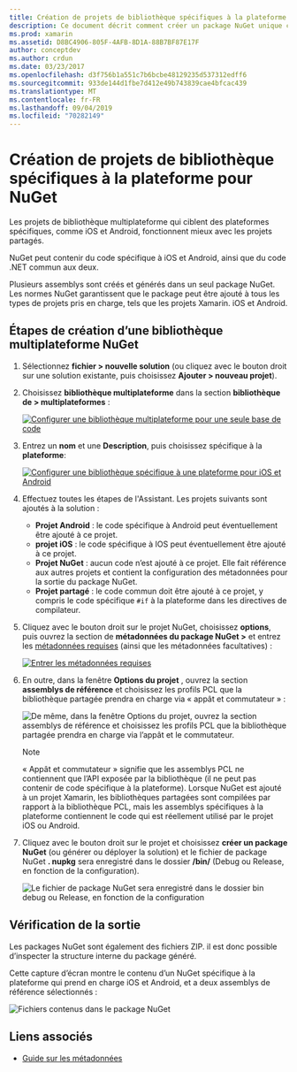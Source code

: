 ```yaml
---
title: Création de projets de bibliothèque spécifiques à la plateforme pour NuGet
description: Ce document décrit comment créer un package NuGet unique contenant du code spécifique à la plateforme pour plusieurs plateformes.
ms.prod: xamarin
ms.assetid: D8BC4906-805F-4AFB-8D1A-88B7BF87E17F
author: conceptdev
ms.author: crdun
ms.date: 03/23/2017
ms.openlocfilehash: d3f756b1a551c7b6bcbe48129235d537312edff6
ms.sourcegitcommit: 933de144d1fbe7d412e49b743839cae4bfcac439
ms.translationtype: MT
ms.contentlocale: fr-FR
ms.lasthandoff: 09/04/2019
ms.locfileid: "70282149"
---
```

# <a name="creating-new-platform-specific-library-projects-for-nuget"></a>Création de projets de bibliothèque spécifiques à la plateforme pour NuGet

Les projets de bibliothèque multiplateforme qui ciblent des plateformes spécifiques, comme iOS et Android, fonctionnent mieux avec les projets partagés.

NuGet peut contenir du code spécifique à iOS et Android, ainsi que du code .NET commun aux deux.

Plusieurs assemblys sont créés et générés dans un seul package NuGet. Les normes NuGet garantissent que le package peut être ajouté à tous les types de projets pris en charge, tels que les projets Xamarin. iOS et Android.

## <a name="steps-to-create-a-cross-platform-library-nuget"></a>Étapes de création d’une bibliothèque multiplateforme NuGet

1. Sélectionnez **fichier > nouvelle solution** (ou cliquez avec le bouton droit sur une solution existante, puis choisissez **Ajouter > nouveau projet**).

2. Choisissez **bibliothèque multiplateforme** dans la section **bibliothèque de > multiplateformes** :

    [![](platform-specific-images/mulitplatform-library-sml.png "Configurer une bibliothèque multiplateforme pour une seule base de code")](platform-specific-images/multiplatform-library.png#lightbox)

3. Entrez un **nom** et une **Description**, puis choisissez spécifique à la **plateforme**:

    [![](platform-specific-images/specific-configure-sml.png "Configurer une bibliothèque spécifique à une plateforme pour iOS et Android")](platform-specific-images/specific-configure.png#lightbox)

4. Effectuez toutes les étapes de l'Assistant. Les projets suivants sont ajoutés à la solution :

    - **Projet Android** : le code spécifique à Android peut éventuellement être ajouté à ce projet.
    - **projet iOS** : le code spécifique à IOS peut éventuellement être ajouté à ce projet.
    - **Projet NuGet** : aucun code n’est ajouté à ce projet. Elle fait référence aux autres projets et contient la configuration des métadonnées pour la sortie du package NuGet.
    - **Projet partagé** : le code commun doit être ajouté à ce projet, y compris le code spécifique `#if` à la plateforme dans les directives de compilateur.

5. Cliquez avec le bouton droit sur le projet NuGet, choisissez **options**, puis ouvrez la section de **métadonnées du package NuGet >** et entrez les [métadonnées requises](~/cross-platform/app-fundamentals/nuget-multiplatform-libraries/metadata.md) (ainsi que les métadonnées facultatives) :

    [![](platform-specific-images/specific-metadata-sml.png "Entrer les métadonnées requises")](platform-specific-images/specific-metadata.png#lightbox)

6. En outre, dans la fenêtre **Options du projet** , ouvrez la section **assemblys de référence** et choisissez les profils PCL que la bibliothèque partagée prendra en charge via « appât et commutateur » :

    ![](platform-specific-images/specific-reference-assemblies.png "De même, dans la fenêtre Options du projet, ouvrez la section assemblys de référence et choisissez les profils PCL que la bibliothèque partagée prendra en charge via l’appât et le commutateur.")

    > [!NOTE]
    > « Appât et commutateur » signifie que les assemblys PCL ne contiennent que l’API exposée par la bibliothèque (il ne peut pas contenir de code spécifique à la plateforme). Lorsque NuGet est ajouté à un projet Xamarin, les bibliothèques partagées sont compilées par rapport à la bibliothèque PCL, mais les assemblys spécifiques à la plateforme contiennent le code qui est réellement utilisé par le projet iOS ou Android.

7. Cliquez avec le bouton droit sur le projet et choisissez **créer un package NuGet** (ou générer ou déployer la solution) et le fichier de package NuGet **. nupkg** sera enregistré dans le dossier **/bin/** (Debug ou Release, en fonction de la configuration).

    ![](platform-specific-images/create-nuget-package.png "Le fichier de package NuGet sera enregistré dans le dossier bin debug ou Release, en fonction de la configuration")


## <a name="verifying-the-output"></a>Vérification de la sortie

Les packages NuGet sont également des fichiers ZIP. il est donc possible d’inspecter la structure interne du package généré.

Cette capture d’écran montre le contenu d’un NuGet spécifique à la plateforme qui prend en charge iOS et Android, et a deux assemblys de référence sélectionnés :

![](platform-specific-images/nuget-output.png "Fichiers contenus dans le package NuGet")


## <a name="related-links"></a>Liens associés

- [Guide sur les métadonnées](~/cross-platform/app-fundamentals/nuget-multiplatform-libraries/metadata.md)
